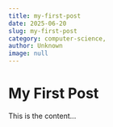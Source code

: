 ```yaml
---
title: my-first-post
date: 2025-06-20
slug: my-first-post
category: computer-science,
author: Unknown
image: null
---
```


# My First Post

This is the content...
